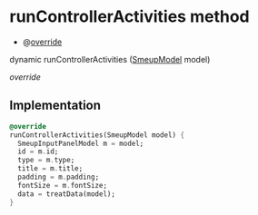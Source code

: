 


# runControllerActivities method







- @[override](https://api.flutter.dev/flutter/dart-core/override-constant.html)

dynamic runControllerActivities
([SmeupModel](../../smeup_models_widgets_smeup_model/SmeupModel-class.md) model)

_override_






## Implementation

```dart
@override
runControllerActivities(SmeupModel model) {
  SmeupInputPanelModel m = model;
  id = m.id;
  type = m.type;
  title = m.title;
  padding = m.padding;
  fontSize = m.fontSize;
  data = treatData(model);
}
```







